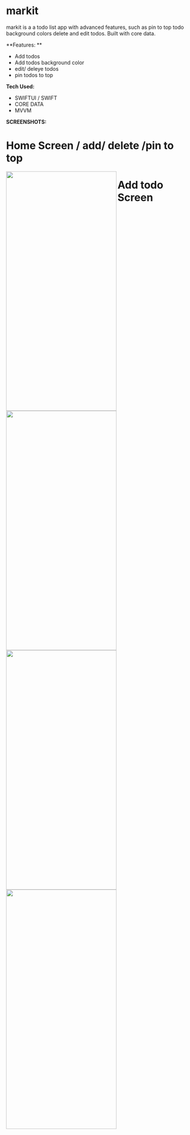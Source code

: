 # markit
markit is a a todo list app with advanced features, such as pin to top todo background colors delete and edit todos. Built with core data.

**Features: **

- Add todos 
- Add todos background color
- edit/ deleye todos 
- pin todos to top

**Tech Used:**

- SWIFTUI / SWIFT
- CORE DATA
- MVVM

**SCREENSHOTS:**

<h1>Home Screen / add/ delete /pin to top</h1>
<a href="url"><img src="https://user-images.githubusercontent.com/79456369/163290293-feb8158f-0aae-48ce-8ea2-de7cac7603fc.png" align="left" height="650" width="300" ></a> 
<h1>Add todo Screen</h1>
<a href="url"><img src="https://user-images.githubusercontent.com/79456369/163290299-5f71ea33-48b6-4a3a-998a-d373c3befc9d.png" align="left" height="650" width="300" ></a> 

<a href="url"><img src="https://user-images.githubusercontent.com/79456369/163290302-0c208924-0eb5-44cb-b656-570e21f3ead4.png" align="left" height="650" width="300" ></a> 

<a href="url"><img src="https://user-images.githubusercontent.com/79456369/163290304-1ffa4dff-0bed-4870-94cd-aafc0676d6d7.png" align="left" height="650" width="300" ></a> 
